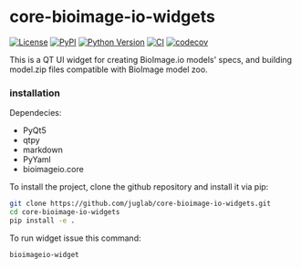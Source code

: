 # core-bioimage-io-widgets

[![License](https://img.shields.io/pypi/l/core-bioimage-io-widgets.svg?color=green)](https://github.com/mese79/core-bioimage-io-widgets/raw/main/LICENSE)
[![PyPI](https://img.shields.io/pypi/v/core-bioimage-io-widgets.svg?color=green)](https://pypi.org/project/core-bioimage-io-widgets)
[![Python Version](https://img.shields.io/pypi/pyversions/core-bioimage-io-widgets.svg?color=green)](https://python.org)
[![CI](https://github.com/mese79/core-bioimage-io-widgets/actions/workflows/ci.yml/badge.svg)](https://github.com/mese79/core-bioimage-io-widgets/actions/workflows/ci.yml)
[![codecov](https://codecov.io/gh/mese79/core-bioimage-io-widgets/branch/main/graph/badge.svg)](https://codecov.io/gh/mese79/core-bioimage-io-widgets)

This is a QT UI widget for creating BioImage.io models' specs, and building model.zip files compatible with BioImage model zoo.

### installation
Dependecies:
- PyQt5
- qtpy
- markdown
- PyYaml
- bioimageio.core

To install the project, clone the github repository and install it via pip:
```bash
git clone https://github.com/juglab/core-bioimage-io-widgets.git
cd core-bioimage-io-widgets
pip install -e .
```

To run widget issue this command:
```bash
bioimageio-widget
```
